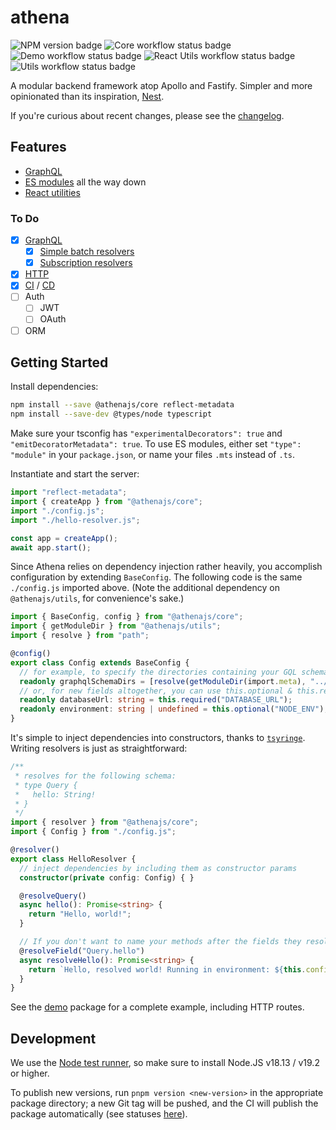 # athena

![NPM version badge](https://img.shields.io/npm/v/@athenajs/core)
![Core workflow status badge](https://github.com/aldahick/athena/actions/workflows/core.yml/badge.svg?branch=main)
![Demo workflow status badge](https://github.com/aldahick/athena/actions/workflows/demo.yml/badge.svg?branch=main)
![React Utils workflow status badge](https://github.com/aldahick/athena/actions/workflows/react-utils.yml/badge.svg?branch=main)
![Utils workflow status badge](https://github.com/aldahick/athena/actions/workflows/utils.yml/badge.svg?branch=main)

A modular backend framework atop Apollo and Fastify. Simpler and more opinionated than its inspiration, [Nest](https://nestjs.org).

If you're curious about recent changes, please see the [changelog](./CHANGELOG.md).

## Features

- [GraphQL](./docs/graphql.md)
- [ES modules](https://nodejs.org/api/esm.html) all the way down
- [React utilities](./packages/react-utils/)
<!--
- [Database](./docs/database.md) integration(s) (orchid-orm)
- [Authentication](./docs/auth.md#Authentication) and [authorization](./docs/auth.md#Authorization)
-->

### To Do

- [x] [GraphQL](./packages/demo/src/hello/hello-resolver.ts)
  - [x] [Simple batch resolvers](./packages/demo/src/user/user-resolver.ts)
  - [x] [Subscription resolvers](./packages/core/src/test/subscription.test.ts)
- [x] [HTTP](./packages/demo/src/hello/hello-controller.ts)
- [x] [CI](./.github/workflows/build-package.yml) / [CD](./.github/workflows/publish-package.yml)
- [ ] Auth
  - [ ] JWT
  - [ ] OAuth
- [ ] ORM

## Getting Started

Install dependencies:

```sh
npm install --save @athenajs/core reflect-metadata
npm install --save-dev @types/node typescript
```

Make sure your tsconfig has `"experimentalDecorators": true` and `"emitDecoratorMetadata": true`. To use ES modules, either set `"type": "module"` in your `package.json`, or name your files `.mts` instead of `.ts`.

Instantiate and start the server:

```typescript
import "reflect-metadata";
import { createApp } from "@athenajs/core";
import "./config.js";
import "./hello-resolver.js";

const app = createApp();
await app.start();
```

Since Athena relies on dependency injection rather heavily, you accomplish configuration by extending `BaseConfig`. The following code is the same `./config.js` imported above. (Note the additional dependency on `@athenajs/utils`, for convenience's sake.)

```typescript
import { BaseConfig, config } from "@athenajs/core";
import { getModuleDir } from "@athenajs/utils";
import { resolve } from "path";

@config()
export class Config extends BaseConfig {
  // for example, to specify the directories containing your GQL schema, override like so:
  readonly graphqlSchemaDirs = [resolve(getModuleDir(import.meta), "../schema")];
  // or, for new fields altogether, you can use this.optional & this.required to read/verify environment variables
  readonly databaseUrl: string = this.required("DATABASE_URL");
  readonly environment: string | undefined = this.optional("NODE_ENV");
}
```

It's simple to inject dependencies into constructors, thanks to [`tsyringe`](https://npmjs.com/package/tsyringe). Writing resolvers is just as straightforward:

```typescript
/**
 * resolves for the following schema:
 * type Query {
 *   hello: String!
 * }
 */
import { resolver } from "@athenajs/core";
import { Config } from "./config.js";

@resolver()
export class HelloResolver {
  // inject dependencies by including them as constructor params
  constructor(private config: Config) { }

  @resolveQuery()
  async hello(): Promise<string> {
    return "Hello, world!";
  }

  // If you don't want to name your methods after the fields they resolve, don't!
  @resolveField("Query.hello")
  async resolveHello(): Promise<string> {
    return `Hello, resolved world! Running in environment: ${this.config.environment}`;
  }
}
```

See the [demo](./packages/demo) package for a complete example, including HTTP routes.

## Development

We use the [Node test runner](https://nodejs.org/api/test.html#running-tests-from-the-command-line), so make sure to install Node.JS v18.13 / v19.2 or higher.

To publish new versions, run `pnpm version <new-version>` in the appropriate package directory; a new Git tag will be pushed, and the CI will publish the package automatically (see statuses [here](https://github.com/aldahick/athena/actions)).
